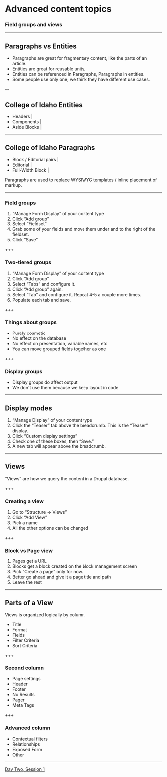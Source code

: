 # Advanced content topics

### Field groups and views

---

## Paragraphs vs Entities

- Paragraphs are great for fragmentary content, like the parts of an article.
- Entities are great for reusable units. 
- Entities can be referenced in Paragraphs, Paragraphs in entities.
- Some people use only one; we think they have different use cases.

--

## College of Idaho Entities

- Headers |
- Components |
- Aside Blocks |

---

## College of Idaho Paragraphs

- Block / Editorial pairs |
- Editorial |
- Full-Width Block |

<span class="fragment">Paragraphs are used to replace WYSIWYG templates / inline placement of markup.</span>

---

### Field groups

1. “Manage Form Display” of your content type
2. Click “Add group”
3. Select “Fieldset”
4. Grab some of your fields and move them under and to the right of the fieldset.
5. Click “Save”

+++

### Two-tiered groups

1. “Manage Form Display” of your content type
2. Click “Add group”
3. Select “Tabs” and configure it.
4. Click “Add group” again.
5. Select “Tab” and configure it. Repeat 4-5 a couple more times.
6. Populate each tab and save.

+++

### Things about groups

- Purely cosmetic 
- No effect on the database 
- No effect on presentation, variable names, etc
- You can move grouped fields together as one

+++

### Display groups

- Display groups do affect output
- We don't use them because we keep layout in code

---

## Display modes

1. “Manage Display” of your content type
2. Click the “Teaser” tab above the breadcrumb. This is the “Teaser” display.
3. Click “Custom display settings”
4. Check one of these boxes, then “Save.”
5. A new tab will appear above the breadcrumb.


---

## Views

“Views” are how we query the content in a Drupal database. 

+++

### Creating a view

1. Go to “Structure -> Views”
2. Click “Add View”
3. Pick a name
4. All the other options can be changed

+++

### Block vs Page view

1. Pages get a URL
2. Blocks get a block created on the block management screen
3. Pick “Create a page” only for now.
4. Better go ahead and give it a page title and path
5. Leave the rest

---

## Parts of a View

Views is organized logically by column.

- Title
- Format
- Fields
- Filter Criteria
- Sort Criteria

+++

### Second column

- Page settings
- Header
- Footer
- No Results
- Pager
- Meta Tags

+++

### Advanced column

- Contextual filters
- Relationships
- Exposed Form
- Other

---

[Day Two, Session 1](https://gitpitch.com/thudfactor/coi-training?p=21)
